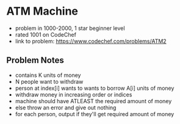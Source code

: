 # ATM Machine

* problem in 1000-2000, 1 star beginner level
* rated 1001 on CodeChef
* link to problem: https://www.codechef.com/problems/ATM2

## Problem Notes

* contains K units of money
* N people want to withdraw
* person at index[i] wants to wants to borrow A[i] units of money
* withdraw money in increasing order or indices
* machine should have ATLEAST the required amount of money
* else throw an error and give out nothing
* for each person, output if they'll get required amount of money